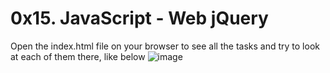 # 0x15. JavaScript - Web jQuery

Open the index.html file on your browser to see all the tasks and try to look at each of them there, like below
![image](https://github.com/MrSakine/alx-higher_level_programming/assets/115190839/d2185155-6b15-4e44-85a6-4b4d3784cda9)
